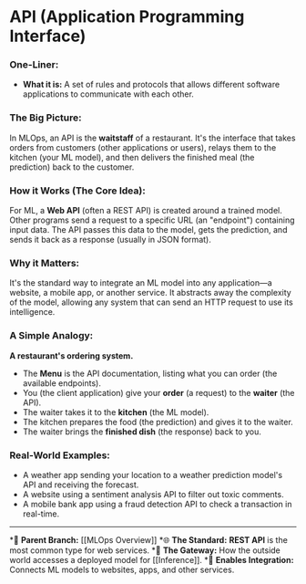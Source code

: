 # API (Application Programming Interface)

### One-Liner:
*   **What it is:** A set of rules and protocols that allows different software applications to communicate with each other.

### The Big Picture:
In MLOps, an API is the **waitstaff** of a restaurant. It's the interface that takes orders from customers (other applications or users), relays them to the kitchen (your ML model), and then delivers the finished meal (the prediction) back to the customer.

### How it Works (The Core Idea):
For ML, a **Web API** (often a REST API) is created around a trained model. Other programs send a request to a specific URL (an "endpoint") containing input data. The API passes this data to the model, gets the prediction, and sends it back as a response (usually in JSON format).

### Why it Matters:
It's the standard way to integrate an ML model into any application—a website, a mobile app, or another service. It abstracts away the complexity of the model, allowing any system that can send an HTTP request to use its intelligence.

### A Simple Analogy:
**A restaurant's ordering system.**
*   The **Menu** is the API documentation, listing what you can order (the available endpoints).
*   You (the client application) give your **order** (a request) to the **waiter** (the API).
*   The waiter takes it to the **kitchen** (the ML model).
*   The kitchen prepares the food (the prediction) and gives it to the waiter.
*   The waiter brings the **finished dish** (the response) back to you.

### Real-World Examples:
*   A weather app sending your location to a weather prediction model's API and receiving the forecast.
*   A website using a sentiment analysis API to filter out toxic comments.
*   A mobile bank app using a fraud detection API to check a transaction in real-time.

---
*🌳 **Parent Branch:** [[MLOps Overview]]
*🌐 **The Standard:** **REST API** is the most common type for web services.
*🚪 **The Gateway:** How the outside world accesses a deployed model for [[Inference]].
*🔌 **Enables Integration:** Connects ML models to websites, apps, and other services.

